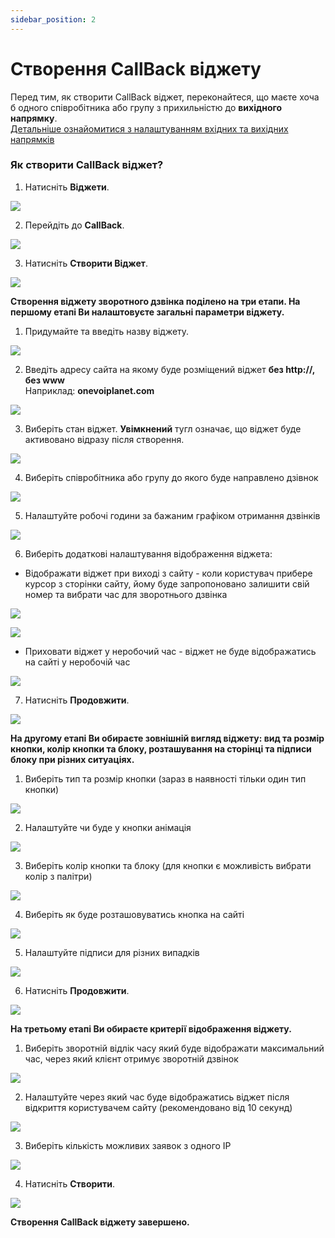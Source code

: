 ```yaml
---
sidebar_position: 2
---
```


# Створення CallBack віджету
Перед тим, як створити CallBack віджет, переконайтеся, що маєте хоча б одного співробітника або групу з прихильністю до **вихідного напрямку**. <br/> [Детальніше ознайомитися з налаштуванням вхідних та вихідних напрямків](/numbers/settings-number.md)

### Як створити CallBack віджет?

1. Натисніть **Віджети**.

![](../../img/widgets/side-bar-widgets.svg)


2. Перейдіть до **CallBack**.

![](../../img/widgets/side-bar-call-back.svg)

3. Натисніть **Створити Віджет**.

![](../../img/widgets/callback-widget/call-back-create-button.svg)

**Створення віджету зворотного дзвінка поділено на три етапи. На першому етапі Ви налаштовуєте загальні параметри віджету.**

1. Придумайте та введіть назву віджету.

![](../../img/widgets/callback-widget/create-callback/call-back-create-name-field.svg)

2. Введіть адресу сайта на якому буде розміщений віджет **без http://, без www** <br/>Наприклад: **onevoiplanet.com**

![](../../img/widgets/callback-widget/create-callback/call-back-create-site-address-field.svg)

3. Виберіть стан віджет. **Увімкнений** тугл означає, що віджет буде активовано відразу після створення.

![](../../img/widgets/callback-widget/create-callback/call-back-create-widget-status-toogle.svg)

4. Виберіть співробітника або групу до якого буде направлено дзівнок

![](../../img/widgets/callback-widget/create-callback/call-back-create-connect-to-block.svg)

5. Налаштуйте робочі години за бажаним графіком отримання дзвінків

![](../../img/widgets/callback-widget/create-callback/call-back-create-working-hours-block.svg)

6. Виберіть додаткові налаштування відображення віджета:
- Відображати віджет при виході з сайту - коли користувач прибере курсор з сторінки сайту, йому буде запропоновано залишити свій номер та вибрати час для зворотнього дзвінка

![](../../img/widgets/callback-widget/create-callback/call-back-site-log-out-toogle.svg)

![](../../img/widgets/callback-widget/create-callback/call-back-site-log-out-block.svg)

- Приховати віджет у неробочий час - віджет не буде відображатись на сайті у неробочій час

![](../../img/widgets/callback-widget/create-callback/call-back-create-hide-widget-toogle.svg)

7. Натисніть **Продовжити**.

![](../../img/widgets/callback-widget/create-callback/call-back-create-continue-button.svg)

**На другому етапі Ви обираєте зовнішній вигляд віджету: вид та розмір кнопки, колір кнопки та блоку, розташування на сторінці та підписи блоку при різних ситуаціях.**

1. Виберіть тип та розмір кнопки (зараз в наявності тільки один тип кнопки)

![](../../img/widgets/callback-widget/create-callback/call-back-create-button-appearance-fields.svg)

2. Налаштуйте чи буде у кнопки анімація

![](../../img/widgets/callback-widget/create-callback/call-back-create-animation-toogle.svg)

3. Виберіть колір кнопки та блоку (для кнопки є можливість вибрати колір з палітри)

![](../../img/widgets/callback-widget/create-callback/call-back-create-colors-block.svg)

4. Виберіть як буде розташовуватись кнопка на сайті

![](../../img/widgets/callback-widget/create-callback/call-back-create-position-block.svg)

5. Налаштуйте підписи для різних випадків

![](../../img/widgets/callback-widget/create-callback/call-back-create-text-block.svg)

6. Натисніть **Продовжити**.

![](../../img/widgets/callback-widget/create-callback/call-back-create-continue-button.svg)

**На третьому етапі Ви обираєте критерії відображення віджету.**

1. Виберіть зворотній відлік часу який буде відображати максимальний час, через який клієнт отримує зворотній дзвінок

![](../../img/widgets/callback-widget/create-callback/call-back-create-back-time-field.svg)

2. Налаштуйте через який час буде відображатись віджет після відкриття користувачем сайту (рекомендовано від 10 секунд)

![](../../img/widgets/callback-widget/create-callback/call-back-create-time-to-open-field.svg)

3. Виберіть кількість можливих заявок з одного IP

![](../../img/widgets/callback-widget/create-callback/call-back-create-ip-limit-field.svg)

4. Натисніть **Створити**.

![](../../img/widgets/callback-widget/create-callback/call-back-create-button2.svg)

**Створення CallBack віджету завершено.**

